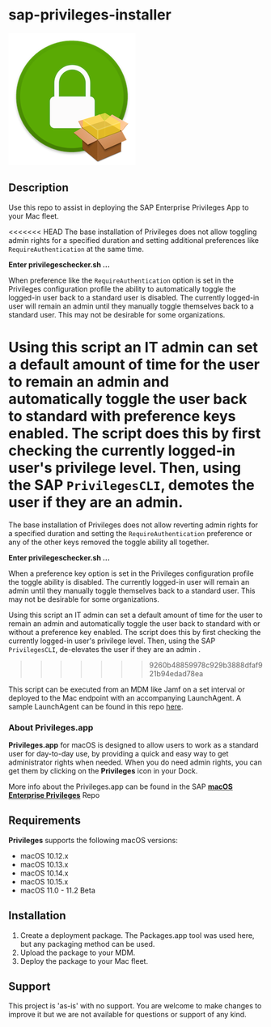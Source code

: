 # sap-privileges-installer

![](readme-images/privileges_installer_icon.png)

## Description 

Use this repo to assist in deploying the SAP Enterprise Privileges App to your Mac fleet.

<<<<<<< HEAD
The base installation of Privileges does not allow toggling admin rights for a specified duration and setting additional preferences like `RequireAuthentication` at the same time.

**Enter privilegeschecker.sh ...**

When preference like the `RequireAuthentication` option is set in the Privileges configuration profile the ability to automatically toggle the logged-in user back to a standard user is disabled. The currently logged-in user will remain an admin until they manually toggle themselves back to a standard user. This may not be desirable for some organizations.

Using this script an IT admin can set a default amount of time for the user to remain an admin and automatically toggle the user back to standard with preference keys enabled. The script does this by first checking the currently logged-in user's privilege level. Then, using the SAP `PrivilegesCLI`, demotes the user if they are an admin.
=======
The base installation of Privileges does not allow reverting admin rights for a specified duration and setting the `RequireAuthentication` preference or any of the other keys removed the toggle ability all together.

**Enter privilegeschecker.sh ...**

When a preference key option is set in the Privileges configuration profile the toggle ability is disabled. The currently logged-in user will remain an admin until they manually toggle themselves back to a standard user. This may not be desirable for some organizations.

Using this script an IT admin can set a default amount of time for the user to remain an admin and automatically toggle the user back to standard with or without a preference key enabled. The script does this by first checking the currently logged-in user's privilege level. Then, using the SAP `PrivilegesCLI`, de-elevates the user if they are an admin .
>>>>>>> 9260b48859978c929b3888dfaf921b94edad78ea

This script can be executed from an MDM like Jamf on a set interval or deployed to the Mac endpoint with an accompanying LaunchAgent. A sample LaunchAgent can be found in this repo [here](https://github.com/captam3rica/sap-privileges-installer/blob/master/payload/Library/LaunchAgents/com.github.captam3rica.privileges.checker.plist).


### About Privileges.app

**Privileges.app** for macOS is designed to allow users to work as a standard user for day-to-day use, by providing a quick and easy way to get administrator rights when needed. When you do need admin rights, you can get them by clicking on the **Privileges** icon in your Dock.

More info about the Privileges.app can be found in the SAP **[macOS Enterprise Privileges](https://github.com/SAP/macOS-enterprise-privileges)** Repo


## Requirements

**Privileges** supports the following macOS versions:

* macOS 10.12.x
* macOS 10.13.x
* macOS 10.14.x
* macOS 10.15.x
* macOS 11.0 - 11.2 Beta

## Installation

1. Create a deployment package. The Packages.app tool was used here, but any packaging method can be used.
2. Upload the package to your MDM.
3. Deploy the package to your Mac fleet.


## Support

This project is 'as-is' with no support. You are welcome to make changes to improve it but we are not available for questions or support of any kind.
